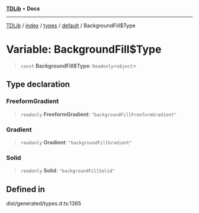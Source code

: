 [**TDLib**](../../../../../../README.md) • **Docs**

***

[TDLib](../../../../../../modules.md) / [index](../../../../../README.md) / [types](../../../README.md) / [default](../README.md) / BackgroundFill$Type

# Variable: BackgroundFill$Type

> `const` **BackgroundFill$Type**: `Readonly`\<`object`\>

## Type declaration

### FreeformGradient

> `readonly` **FreeformGradient**: `"backgroundFillFreeformGradient"`

### Gradient

> `readonly` **Gradient**: `"backgroundFillGradient"`

### Solid

> `readonly` **Solid**: `"backgroundFillSolid"`

## Defined in

dist/generated/types.d.ts:1365
